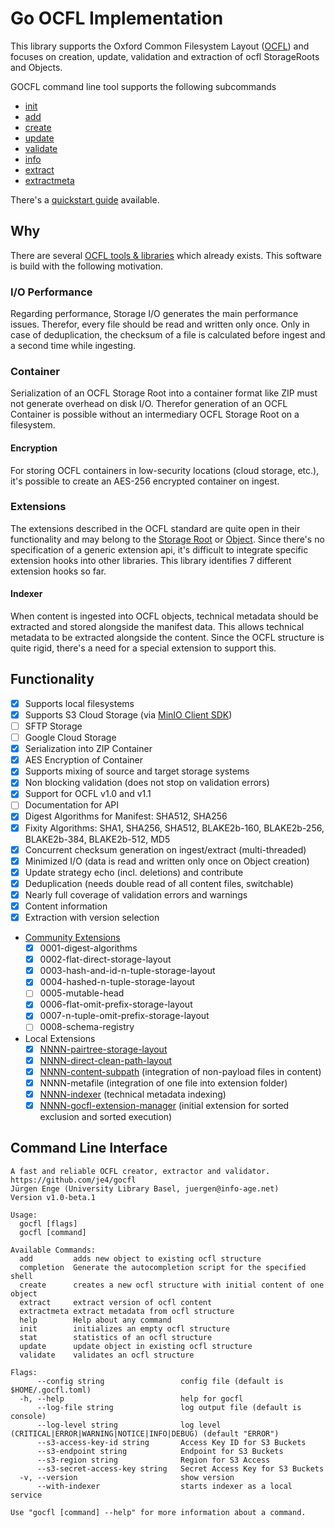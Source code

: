 # Go OCFL Implementation

This library supports the Oxford Common Filesystem Layout ([OCFL](https://ocfl.io/)) 
and focuses on creation, update, validation and extraction of ocfl StorageRoots and Objects.

GOCFL command line tool supports the following subcommands
* [init](docs/init.md)
* [add](docs/add.md)
* [create](docs/create.md)
* [update](docs/update.md)
* [validate](docs/validate.md)
* [info](docs/stat.md)
* [extract](docs/extract.md)
* [extractmeta](docs/extractmeta.md)

There's a [quickstart guide](docs/quickstart.md) available.

## Why
There are several [OCFL tools & libraries](https://github.com/OCFL/spec/wiki/Implementations#code-libraries-validators-and-other-tools) 
which already exists. This software is build with the following motivation.

### I/O Performance
Regarding performance, Storage I/O generates the main performance issues. Therefor, every file 
should be read and written only once. Only in case of deduplication, the checksum of a file is
calculated before ingest and a second time while ingesting. 

### Container 
Serialization of an OCFL Storage Root into a container format like ZIP must not generate 
overhead on disk I/O. Therefor generation of an OCFL Container is possible without an intermediary
OCFL Storage Root on a filesystem.  

#### Encryption 
For storing OCFL containers in low-security locations (cloud storage, etc.), it's possible to 
create an AES-256 encrypted container on ingest.

### Extensions
The extensions described in the OCFL standard are quite open in their functionality and may 
belong to the [Storage Root](https://ocfl.io/1.1/spec/#storage-root-extensions) or
[Object](https://ocfl.io/1.1/spec/#object-extensions). Since there's no specification of a 
generic extension api, it's difficult to integrate specific extension hooks into other libraries. 
This library identifies 7 different extension hooks so far.

#### Indexer
When content is ingested into OCFL objects, technical metadata should be extracted and stored alongside the manifest data. This allows technical metadata to be extracted alongside the content.
Since the OCFL structure is quite rigid, there's a need for a special extension to support this.

## Functionality

- [x] Supports local filesystems
- [x] Supports S3 Cloud Storage (via [MinIO Client SDK](https://github.com/minio/minio-go))
- [ ] SFTP Storage
- [ ] Google Cloud Storage
- [x] Serialization into ZIP Container
- [x] AES Encryption of Container
- [x] Supports mixing of source and target storage systems
- [x] Non blocking validation (does not stop on validation errors)
- [x] Support for OCFL v1.0 and v1.1
- [ ] Documentation for API
- [x] Digest Algorithms for Manifest: SHA512, SHA256
- [x] Fixity Algorithms: SHA1, SHA256, SHA512, BLAKE2b-160, BLAKE2b-256, BLAKE2b-384, BLAKE2b-512, MD5
- [x] Concurrent checksum generation on ingest/extract (multi-threaded)
- [x] Minimized I/O (data is read and written only once on Object creation)
- [x] Update strategy echo (incl. deletions) and contribute
- [x] Deduplication (needs double read of all content files, switchable)
- [x] Nearly full coverage of validation errors and warnings
- [x] Content information
- [x] Extraction with version selection
- [Community Extensions](https://github.com/OCFL/extensions/docs) 
  - [x] 0001-digest-algorithms
  - [x] 0002-flat-direct-storage-layout
  - [x] 0003-hash-and-id-n-tuple-storage-layout
  - [x] 0004-hashed-n-tuple-storage-layout
  - [ ] 0005-mutable-head
  - [x] 0006-flat-omit-prefix-storage-layout
  - [x] 0007-n-tuple-omit-prefix-storage-layout
  - [ ] 0008-schema-registry
- Local Extensions
  - [x] [NNNN-pairtree-storage-layout](https://pythonhosted.org/Pairtree/pairtree.pairtree_client.PairtreeStorageClient-class.html) 
  - [x] [NNNN-direct-clean-path-layout](docs/NNNN-direct-clean-path-layout.md)
  - [x] [NNNN-content-subpath](docs/NNNN-content-subpath.md) (integration of non-payload files in content)
  - [x] NNNN-metafile (integration of one file into extension folder)
  - [x] [NNNN-indexer](docs/NNNN-indexer.md) (technical metadata indexing) 
  - [x] [NNNN-gocfl-extension-manager](docs/NNNN-gocfl-extension-manager.md) (initial extension for sorted exclusion and sorted execution)

## Command Line Interface

```
A fast and reliable OCFL creator, extractor and validator.
https://github.com/je4/gocfl
Jürgen Enge (University Library Basel, juergen@info-age.net)
Version v1.0-beta.1

Usage:
  gocfl [flags]
  gocfl [command]

Available Commands:
  add         adds new object to existing ocfl structure
  completion  Generate the autocompletion script for the specified shell
  create      creates a new ocfl structure with initial content of one object
  extract     extract version of ocfl content
  extractmeta extract metadata from ocfl structure
  help        Help about any command
  init        initializes an empty ocfl structure
  stat        statistics of an ocfl structure
  update      update object in existing ocfl structure
  validate    validates an ocfl structure

Flags:
      --config string                 config file (default is $HOME/.gocfl.toml)
  -h, --help                          help for gocfl
      --log-file string               log output file (default is console)
      --log-level string              log level (CRITICAL|ERROR|WARNING|NOTICE|INFO|DEBUG) (default "ERROR")
      --s3-access-key-id string       Access Key ID for S3 Buckets
      --s3-endpoint string            Endpoint for S3 Buckets
      --s3-region string              Region for S3 Access
      --s3-secret-access-key string   Secret Access Key for S3 Buckets
  -v, --version                       show version
      --with-indexer                  starts indexer as a local service

Use "gocfl [command] --help" for more information about a command.
```

